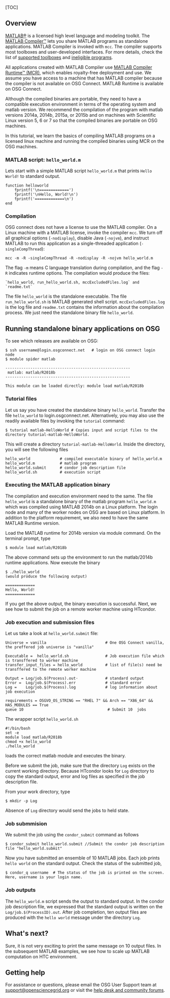 [title]: - "Basics of compiled MATLAB applications - Hello World example"  
[TOC]
 
 
## Overview

[MATLAB®](http://www.mathworks.com/products/matlab/) is a licensed high level language and modeling toolkit. The [MATLAB Compiler™](http://www.mathworks.com/products/compiler/) lets you share MATLAB programs as standalone applications.  MATLAB Compiler is invoked with `mcc`. The compiler supports most toolboxes and user-developed 
interfaces. For more details, check the list of [supported toolboxes](http://www.mathworks.com/products/compiler/supported/compiler_support.html) 
and [ineligible programs](http://www.mathworks.com/products/ineligible_programs/).  


All applications created with MATLAB Compiler use [MATLAB Compiler Runtime™ (MCR)](http://www.mathworks.com/products/compiler/mcr/), which enables royalty-free deployment and use. We assume you have access to a machine that has MATLAB compiler because the compiler is not available on OSG Connect.  MATLAB Runtime is available 
on OSG Connect. 

Although the compiled binaries are portable, they need to have a compatible execution environment in terms of the 
operating system and matlab version. We recommend the 
compilation of the program with matlab versions 2014a, 2014b, 2015a, or 2015b and on machines with 
Scientific Linux version 5, 6 or 7 so that the compiled binaries are portable on OSG machines.  

In this tutorial, we learn the basics of compiling MATLAB programs on a licensed linux machine and running the 
compiled binaries using MCR on the OSG machines. 


### MATLAB script: `hello_world.m` 

Lets start with a simple MATLAB script `hello_world.m` that prints `Hello World!` to standard output. 
    
    function helloworld
        fprintf('\n=============')
        fprintf('\nHello, World!\n')
        fprintf('=============\n')
    end  

### Compilation 

OSG connect does not have a license to use the MATLAB compiler. On a Linux machine with a MATLAB 
license, invoke the compiler `mcc`.  We turn off all graphical options (`-nodisplay`), disable Java (`-nojvm`), and instruct MATLAB to run this application as a single-threaded application (`-singleCompThread`):

    mcc -m -R -singleCompThread -R -nodisplay -R -nojvm hello_world.m

The flag `-m` means C language translation during compilation, and the flag `-R` indicates runtime options.  The compilation would produce the files: 

    `hello_world, run_hello_world.sh, mccExcludedFiles.log` and `readme.txt`

The file `hello_world` is the standalone executable. The file `run_hello_world.sh` is MATLAB generated shell script. `mccExcludedFiles.log` is the log file and `readme.txt` contains the information about the compilation process. We just need the standalone binary file `hello_world`. 

## Running standalone binary applications on OSG

To see which releases are available on OSG:

    $ ssh username@login.osgconnect.net   # login on OSG connect login node
    $ module spider matlab

    -------------------------------------------------------
     matlab: matlab/R2018b
    -------------------------------------------------------

    This module can be loaded directly: module load matlab/R2018b


### Tutorial files

Let us say you have created the standalone binary `hello_world`. Transfer the file `hello_world` to login.osgconnect.net. Alternatively, you may also use the readily available files by invoking the `tutorial` command: 


    $ tutorial matlab-HelloWorld # Copies input and script files to the directory tutorial-matlab-HelloWorld.
 
This will create a directory `tutorial-matlab-HelloWorld`. Inside the directory, you will see the following files
   
    hello_world             # compiled executable binary of hello_world.m
    hello_world.m           # matlab program
    hello_world.submit      # condor job description file
    hello_world.sh          # execution script

### Executing the MATLAB application binary

The compilation and execution environment need to the same. The file `hello_world` is a standalone binary of the matlab program `hello_world.m` which was compiled using MATLAB 2014b on a Linux platform. The login node and many of the worker nodes on OSG are based on Linux platform. In addition to the platform requirement, we also need to have the same MATLAB Runtime version. 

Load the MATLAB runtime for 2014b version via module command.  On the terminal prompt, type

    $ module load matlab/R2018b

The above command sets up the environment to run the matlab/2014b runtime applications.  Now execute the binary

    $ ./hello_world
    (would produce the following output)

    =============
    Hello, World!
    =============

If you get the above output, the binary execution is successful. Next, we see how to submit the job on a remote worker machine using HTcondor. 

### Job execution and submission files

Let us take a look at `hello_world.submit` file: 


    Universe = vanilla                          # One OSG Connect vanilla, the preffered job universe is "vanilla"

    Executable =  hello_world.sh                # Job execution file which is transffered to worker machine
    transfer_input_files = hello_world          # list of file(s) need be transffered to the remote worker machine 

    Output = Log/job.$(Process).out⋅            # standard output 
    Error =  Log/job.$(Process).err             # standard error
    Log =    Log/job.$(Process).log             # log information about job execution
    
    requirements = OSGVO_OS_STRING == "RHEL 7" && Arch == "X86_64" && HAS_MODULES == True 
    queue 10                                     # Submit 10  jobs


The wrapper script `hello_world.sh`  

    #!/bin/bash
    set -e
    module load matlab/R2018b
    chmod +x hello_world
    ./hello_world

loads the correct matlab module and executes the binary. 

Before we submit the job, make sure that the directory `Log` exists on the current working directory. Because HTcondor looks for `Log` directory to copy the standard output, error and log files as specified in the job description file. 

From your work directory, type

    $ mkdir -p Log

Absence of `Log` directory would send the jobs to held state. 

### Job submmision 

We submit the job using the `condor_submit` command as follows

	$ condor_submit hello_world.submit //Submit the condor job description file "hello_world.submit"

Now you have submitted an ensemble of 10 MATLAB jobs. Each job prints `hello world` on the standard 
output. Check the status of the submitted job,  

	$ condor_q username  # The status of the job is printed on the screen. Here, username is your login name.


### Job outputs 

The `hello_world.m` script sends the output to standard output. In the condor job description file, we expressed that the standard output is written on the `Log/job.$(ProcessID).out`. After job completion, ten output files are produced with the `hello world` message under the directory `Log`. 

## What's next? 
Sure, it is not very exciting to print the same message on 10 output files. In the subsequent MATLAB 
examples,  we see  how to scale up MATLAB computation on HTC environment. 

## Getting help
For assistance or questions, please email the OSG User Support team  at [support@opensciencegrid.org](mailto:support@opensciencegrid.org) or visit the [help desk and community forums](http://support.opensciencegrid.org).
